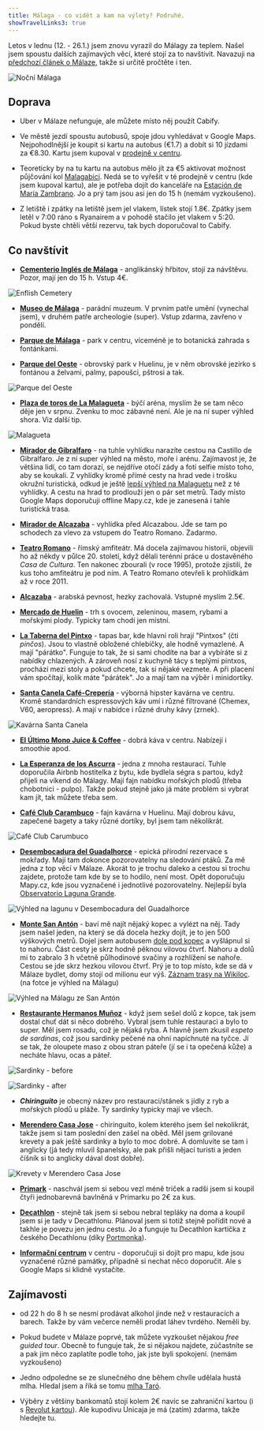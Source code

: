 ```yaml
---
title: Málaga - co vidět a kam na výlety? Podruhé.
showTravelLinks3: true
---
```


Letos v lednu (12. - 26.1.) jsem znovu vyrazil do Málagy za teplem. Našel jsem spoustu dalších zajímavých věcí, které stojí za to navštívit. Navazuji na [předchozí článek o Málaze](/malaga/), takže si určitě pročtěte i ten.


![Noční Málaga](/data/2018/2018-01-27-malaga-podruhe/nocni-malaga.jpg)

## Doprava

- Uber v Málaze nefunguje, ale můžete místo něj použít Cabify.

- Ve městě jezdí spoustu autobusů, spoje jdou vyhledávat v Google Maps. Nejpohodlnější je koupit si kartu na autobus (€1.7) a dobít si 10 jízdami za €8.30. Kartu jsem kupoval v [prodejně v centru](https://goo.gl/maps/nvS6DsJV6Lp).

- Teoreticky by na tu kartu na autobus mělo jít za €5 aktivovat možnost půjčování kol [Malagabici](http://malagabici.malaga.eu/webpublica/index.html). Nedá se to vyřešit v té prodejně v centru (kde jsem kupoval kartu), ale je potřeba dojít do kanceláře na [Estación de María Zambrano](https://goo.gl/maps/B9sQMbAk5ik). Jo a prý tam jsou asi jen do 15 h (nemám vyzkoušeno).

- Z letiště i zpátky na letiště jsem jel vlakem, lístek stojí 1.8€. Zpátky jsem letěl v 7:00 ráno s Ryanairem a v pohodě stačilo jet vlakem v 5:20. Pokud byste chtěli větší rezervu, tak bych doporučoval to Cabify.

## Co navštívit

- **[Cementerio Inglés de Málaga](https://goo.gl/maps/KY7EYBZPeRo)** - anglikánský hřbitov, stojí za návštěvu. Pozor, mají jen do 15 h. Vstup 4€.

![Enflish Cemetery](/data/2018/2018-01-27-malaga-podruhe/english-cemetery.jpg)

- **[Museo de Málaga](https://goo.gl/maps/6fdFhjN2R362)** - parádní muzeum. V prvním patře umění (vynechal jsem), v druhém patře archeologie (super). Vstup zdarma, zavřeno v pondělí.

- **[Parque de Málaga](https://goo.gl/maps/jZsESU6z89N2)** - park v centru, víceméně je to botanická zahrada s fontánkami.

- **[Parque del Oeste](https://goo.gl/maps/gpVYjhu8N4F2)** - obrovský park v Huelinu, je v něm obrovské jezírko s fontánou a želvami, palmy, papoušci, pštrosi a tak.

![Parque del Oeste](/data/2018/2018-01-27-malaga-podruhe/park.jpg)

- **[Plaza de toros de La Malagueta](https://goo.gl/maps/Fz6mMb15rBR2)** - býčí aréna, myslím že se tam něco děje jen v srpnu. Zvenku to moc zábavné není. Ale je na ní super výhled shora. Viz další tip.

![Malagueta](/data/2018/2018-01-27-malaga-podruhe/malagueta.jpg)

- **[Mirador de Gibralfaro](https://goo.gl/maps/7gaj7Au1stp)** - na tuhle vyhlídku narazíte cestou na Castillo de Gibralfaro. Je z ní super výhled na město, moře i arénu. Zajímavost je, že většina lidí, co tam dorazí, se nejdříve otočí zády a fotí selfie místo toho, aby se koukali. Z vyhlídky kromě přímé cesty na hrad vede i trošku okružní turistická, odkud je ještě [lepší výhled na Malaguetu](https://mapy.cz/s/2lkbz) než z té vyhlídky. A cestu na hrad to prodlouží jen o pár set metrů. Tady místo Google Maps doporučuji offline Mapy.cz, kde je zanesená i tahle turistická trasa.

- **[Mirador de Alcazaba](https://goo.gl/maps/enbGCeSWXWG2)** - vyhlídka před Alcazabou. Jde se tam po schodech za vlevo za vstupem do Teatro Romano. Zadarmo.

- **[Teatro Romano](https://goo.gl/maps/NbhSr75V6Y32)** - římský amfiteátr. Má docela zajímavou historii, objevili ho až někdy v půlce 20. století, když dělali terénní práce u dostavěného *Casa de Cultura*. Ten nakonec zbourali (v roce 1995), protože zjistili, že kus toho amfiteátru je pod ním. A Teatro Romano otevřeli k prohlídkám až v roce 2011.

- **[Alcazaba](https://goo.gl/maps/7cGLNoWayFz)** - arabská pevnost, hezky zachovalá. Vstupné myslím 2.5€.

- **[Mercado de Huelin](https://goo.gl/maps/5rBJZmTGdsM2)** - trh s ovocem, zeleninou, masem, rybami a mořskými plody. Typicky tam chodí jen místní.

- **[La Taberna del Pintxo](https://goo.gl/maps/ykA3NQMye5T2)** - tapas bar, kde hlavní roli hrají "Pintxos" (čti *pinčos*). Jsou to vlastně obložené chlebíčky, ale hodně vymazlené. A mají "párátko". Funguje to tak, že si sami chodíte na bar a vybíráte si z nabídky chlazených. A zároveň nosí z kuchyně tácy s teplými pintxos, prochází mezi stoly a pokud chcete, tak si nějaké vezmete. A při placení vám spočítají, kolik máte "párátek". Jo a mají tam na výběr i minidortíky.

- **[Santa Canela Café-Crepería](https://goo.gl/maps/maeTtNBpdTC2)** - výborná hipster kavárna ve centru. Kromě standardních espressových káv umí i různé filtrované (Chemex, V60, aeropress). A mají v nabídce i různé druhy kávy (zrnek).

![Kavárna Santa Canela](/data/2018/2018-01-27-malaga-podruhe/santa-canela.jpg)

- **[El Último Mono Juice & Coffee](https://goo.gl/maps/7UR5o9T43pH2)** - dobrá káva v centru. Nabízejí i smoothie apod.

- **[La Esperanza de los Ascurra](https://goo.gl/maps/erkhecitmJC2)** - jedna z mnoha restaurací. Tuhle doporučila Airbnb hostitelka z bytu, kde bydlela ségra s partou, když přijeli na víkend do Málagy. Mají fajn nabídku mořských plodů (třeba chobotnici - pulpo). Takže pokud stejně jako já máte problém si vybrat kam jít, tak můžete třeba sem.

- **[Café Club Carambuco](https://goo.gl/maps/GqqJ9u8JTQA2)** - fajn kavárna v Huelinu. Mají dobrou kávu, zapečené bagety a taky různé dortíky, byl jsem tam několikrát.

![Café Club Carumbuco](/data/2018/2018-01-27-malaga-podruhe/carambuco.jpg)

- **[Desembocadura del Guadalhorce](https://goo.gl/maps/FJXvgj59tuv)** - epická přírodní rezervace s mokřady. Mají tam dokonce pozorovatelny na sledování ptáků. Za mě jedna z top věcí v Málaze. Akorát to je trochu daleko a cestou si trochu zajdete, protože tam kde by se to hodilo, není most. Opět doporučuju Mapy.cz, kde jsou vyznačené i jednotlivé pozorovatelny. Nejlepší byla [Observatorio Laguna Grande](https://mapy.cz/s/2lkRb).

![Výhled na lagunu v Desembocadura del Guadalhorce](/data/2018/2018-01-27-malaga-podruhe/rezervace.jpg)

- **[Monte San Antón](https://goo.gl/maps/x4QXMGXgdBx)** - baví mě najít nějaký kopec a vylézt na něj. Tady jsem našel jeden, na který se dá docela hezky dojít, je to jen 500 výškových metrů. Dojel jsem autobusem [dole pod kopec](https://goo.gl/maps/ZamQanDAWz12) a vyšlápnul si to nahoru. Část cesty je skrz hodně pěknou vilovou čtvrť. Nahoru a dolů mi to zabralo 3 h včetně půlhodinové svačiny a rozhlížení se nahoře. Cestou se jde skrz hezkou vilovou čtvrť. Prý je to top místo, kde se dá v Málaze bydlet, domy stojí od milionu eur výš. [Záznam trasy na Wikiloc](https://www.wikiloc.com/hiking-trails/malaga-san-anton-22221191). (na fotce je výhled na Málagu)

![Výhled na Málagu ze San Antón](/data/2018/2018-01-27-malaga-podruhe/vyhled-ze-san-anton.jpg)

- **[Restaurante Hermanos Muñoz](https://goo.gl/maps/Wu6XC2xMpqr)** - když jsem sešel dolů z kopce, tak jsem dostal chuť dát si něco dobrého. Vybral jsem tuhle restauraci a bylo to super. Měl jsem rosadu, což je nějaká ryba. A hlavně jsem zkusil *espeto de sardinas*, což jsou sardinky pečené na ohni napíchnuté na tyčce. Jí se tak, že oloupete maso z obou stran páteře (jí se i ta opečená kůže) a necháte hlavu, ocas a páteř.

![Sardinky - before](/data/2018/2018-01-27-malaga-podruhe/sardinky-before.jpg)

![Sardinky - after](/data/2018/2018-01-27-malaga-podruhe/sardinky-after.jpg)

- _**Chiringuito**_ je obecný název pro restauraci/stánek s jídly z ryb a mořských plodů u pláže. Ty sardinky typicky mají ve všech.

- **[Merendero Casa Jose](https://goo.gl/maps/GcfumeK2uko)** - chiringuito, kolem kterého jsem šel nekolikrát, takže jsem si tam poslední den zašel na oběd. Měl jsem grilované krevety a pak ještě sardinky a bylo to moc dobré. A domluvíte se tam i anglicky (já tedy mluvil španelsky, ale pak přišli nějací turisti a jeden číšník si to anglicky dával dost dobře).

![Krevety v Merendero Casa Jose](/data/2018/2018-01-27-malaga-podruhe/merendero.jpg)

- **[Primark](https://goo.gl/maps/VJH6KkeKmsM2)** - naschvál jsem si sebou vezl méně triček a radši jsem si koupil čtyři jednobarevná bavlněná v Primarku po 2€ za kus.

- **[Decathlon](https://goo.gl/maps/FHfUjaEhKxL2)** - stejně tak jsem si sebou nebral tepláky na doma a koupil jsem si je tady v Decathlonu. Plánoval jsem si totiž stejně pořídit nové a takhle je povezu jen jednu cestu. Jo a funguje tu Decathlon kartička z českého Decathlonu (díky [Portmonka](https://play.google.com/store/apps/details?id=cz.tomatolabs.portmonka&hl=en)).

- **[Informační centrum](https://goo.gl/maps/r3uCze6TSMR2)** v centru - doporučuji si dojít pro mapu, kde jsou vyznačené různé památky, případně si nechat něco doporučit. Ale s Google Maps si klidně vystačíte. 

## Zajímavosti
- od 22 h do 8 h se nesmí prodávat alkohol jinde než v restauracích a barech. Takže by vám večerce neměli prodat láhev tvrdého. Neměli by.

- Pokud budete v Málaze poprvé, tak můžete vyzkoušet nějakou _free guided tour_. Obecně to funguje tak, že si nějakou najdete, zúčastníte se a pak jim něco zaplatíte podle toho, jak jste byli spokojení. (nemám vyzkoušeno)

- Jedno odpoledne se ze slunečného dne během chvíle udělala hustá mlha. Hledal jsem a říká se tomu [mlha Taró](http://malagaenelcorazon.com/niebla-taro-en-malaga/). 

- Výběry z většiny bankomatů stojí kolem 2€ navíc se zahraniční kartou (i s [Revolut kartou](/revolut-karta/)). Ale kupodivu Unicaja je má (zatím) zdarma, takže hledejte tu.

